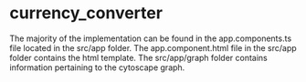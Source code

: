 # currency_converter

The majority of the implementation can be found in the app.components.ts file located in the src/app folder.
The app.component.html file in the src/app folder contains the html template.
The src/app/graph folder contains information pertaining to the cytoscape graph.
